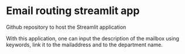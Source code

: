 # Email routing streamlit app
Github repository to host the Streamlit application

With this application, one can input the description of the mailbox using keywords, link it to the mailaddress and to the department name.
